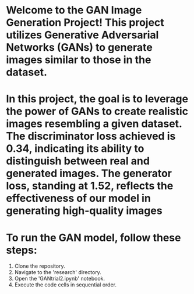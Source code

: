 # Welcome to the GAN Image Generation Project! This project utilizes Generative Adversarial Networks (GANs) to generate images similar to those in the dataset.
# In this project, the goal is to leverage the power of GANs to create realistic images resembling a given dataset. The discriminator loss achieved is 0.34, indicating its ability to distinguish between real and generated images. The generator loss, standing at 1.52, reflects the effectiveness of our model in generating high-quality images
# To run the GAN model, follow these steps:

1. Clone the repository.
2. Navigate to the 'research' directory.
3. Open the 'GANtrial2.ipynb' notebook.
4. Execute the code cells in sequential order.